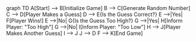 <!DOCTYPE html>
<html lang="en">
<head>
    <meta charset="UTF-8">
    <meta name="viewport" content="width=device-width, initial-scale=1.0">
    <title>Number Guessing Game Flowchart</title>
    <script type="module">
      import mermaid from 'https://cdn.jsdelivr.net/npm/mermaid@10/dist/mermaid.esm.min.mjs';
      mermaid.initialize({ startOnLoad: true });
    </script>
</head>
<body>
    <div class="mermaid">
    graph TD
        A[Start] --> B[Initialize Game]
        B --> C[Generate Random Number]
        C --> D[Player Makes a Guess]
        D --> E{Is the Guess Correct?}
        E -->|Yes| F[Player Wins!]
        E -->|No| G{Is the Guess Too High?}
        G -->|Yes| H[Inform Player: "Too High"]
        G -->|No| I[Inform Player: "Too Low"]
        H --> J[Player Makes Another Guess]
        I --> J
        J --> D
        F --> K[End Game]
    </div>
</body>
</html>
